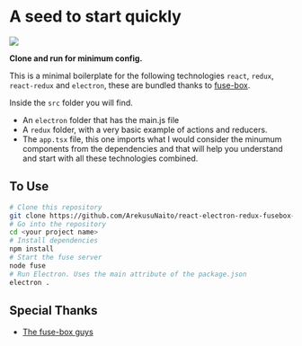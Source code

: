 # A seed to start quickly


![](https://trello-attachments.s3.amazonaws.com/54d96ae8cd8a263bf8dd70e9/58a0583c279a6110be1355d0/a7b637438dda91ad590e31be419c6063/Made_with_Love.gif)

**Clone and run for minimum config.**

This is a minimal boilerplate for the following technologies `react`, `redux`, `react-redux` and `electron`, these are bundled thanks to [fuse-box](http://fuse-box.org/).


Inside the `src` folder you will find.
- An `electron` folder that has the main.js file
- A `redux` folder, with a very basic example of actions and reducers.
- The `app.tsx` file, this one imports what I would consider the minumum components from the dependencies and that will help you understand and start with all these technologies combined.



## To Use

```bash
# Clone this repository
git clone https://github.com/ArekusuNaito/react-electron-redux-fusebox-boilerplate.git
# Go into the repository
cd <your project name>
# Install dependencies
npm install
# Start the fuse server
node fuse
# Run Electron. Uses the main attribute of the package.json
electron .
```



## Special Thanks
- [The fuse-box guys](https://github.com/fuse-box)
